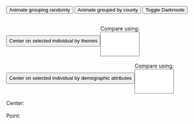 <link href="style.css" rel="stylesheet" type="text/css" />

<button id="random-button">Animate grouping randomly</button>
<button id="grid-button">Animate grouped by county</button>
<button id="toggle-background">Toggle Darkmode</button>

<br>

<div id="themeCenterPanel" class="flexRow"> 
  <button id="theme-individual-center-button" style="height:30px">Center on selected individual by themes</button> 
  <div class="flexColumn">
    <label for="theme-attribute-select"> Compare using: </label>
    <select multiple id="theme-attribute-select"></select>
  </div>
</div>
<br>

<div id="demographicCenterPanel" class="flexRow"> 
  <button id="demographic-individual-center-button" style="height:30px">Center on selected individual by demographic attributes</button> 
  <div class="flexColumn">
    <label for="demographic-attribute-select"> Compare using: </label>
    <select multiple id="demographic-attribute-select"></select>
  </div>
</div>
<br>

<div id="wrapper">
  <div id="filter-container" class="flex flex-horizontal"></div>
  <div id="active-filters" class="flex flex-horizontal"></div>
  <div id='my-canvas' class="left"></div>
  <div class="right inspectorPanel">
    Center: 
    <div class="inspector">
      <lively-inspector id="center-inspector"></lively-inspector>
    </div>
    <br> Point:
    <div class="inspector">
      <lively-inspector id="inspector"></lively-inspector>
    </div>
  </div>
</div>


<style>
.tooltip {
  position: absolute;
  text-align: center;
  width: auto;
  height: auto;
  padding: 8px;
  margin-top: -20px;
  font: 10px sans-serif;
  background: #ddd;
  pointer-events: none;
  z-index: 5;
}
.flexRow {
  display: flex;
  flex-direction: row;
  align-items: center;
}
.flexColumn {
  display: flex;
  flex-direction: column;
}
</style>

<svg width="1400" height="1200"></svg>

<script>
import d3 from "src/external/d3.v5.js"
import mp2 from "https://lively-kernel.org/lively4/BP2019RH1/scratch/individualsAsPoints/regl/npm-modules/npm-mouse-position.js"
import mb2 from "https://lively-kernel.org/lively4/BP2019RH1/scratch/individualsAsPoints/regl/npm-modules/npm-mouse-pressed.js" 

import { AVFParser } from "https://lively-kernel.org/voices/parsing-data/avf-parser.js"
import { ReGL } from "./npm-modules/regl-point-wrapper.js"
import { Selector } from "./helper-classes/point-selection2.js"
import { Filterer } from "./helper-classes/point-filter.js"

// Some constants to use
const MAX_WIDTH = 1200;
const MAX_HEIGHT = 1000;
const MAX_SPEED = 25;
const POINT_SIZE = 7;
const POINT_COUNT = 50000;

var divCanvas = lively.query(this, "#my-canvas")
var canvas = <canvas></canvas>;
canvas.width = MAX_WIDTH;
canvas.height = MAX_HEIGHT;
canvas.style.position = "absolute"

var svg = lively.query(this, "svg")
svg.style.position = "absolute"

var tooltip = <div></div>;
tooltip.className = "tooltip";
tooltip.style.display = "none";
tooltip.style.width = "auto";

var inspector = lively.query(this, "#inspector")
var centerInspector = lively.query(this, "#center-inspector")
var context = canvas.getContext("webgl") 
var regl = new ReGL(context)
var world = this

let attributes = ["gender", "county", "age", "languages", "constituency", ["themes", "L3"]]

let colorAttributes = ["gender", "county", "age", "languages", "constituency", ""]

var themeAttributeSelect = lively.query(this, "#theme-attribute-select")
var demographicAttributeSelect = lively.query(this, "#demographic-attribute-select")

attributes.forEach((attribute) => {
      if(!(attribute instanceof Array)) {
        themeAttributeSelect.options[themeAttributeSelect.options.length] = new Option(attribute);
        demographicAttributeSelect.options[demographicAttributeSelect.options.length] = new Option(attribute);
      }
})



var selectPreferences = {"multipleSelect": false};

let backgroundColor = [255, 255, 255, 1]

divCanvas.appendChild(canvas)
divCanvas.appendChild(svg)
divCanvas.appendChild(tooltip)

var mp = mp2(divCanvas)
var mb = mb2(divCanvas)

var filterer = new Filterer(attributes);
var selector = new Selector(this.parentElement, mb, mp, selectPreferences, inspector);

// Make scales
let colorScale = d3.scaleOrdinal(d3.schemeCategory10).domain(["male", "female"])
let attributeColorScale = d3.scaleOrdinal(d3.schemeSet2).domain(colorAttributes)
let xScale
let xAxis



// Filter

const drawPoints = (inputPoints) => { 
  if (inputPoints == null) inputPoints = points;
  xScale = initCountyScale(filterer.getFilteredData(inputPoints))
  colorScale = initColorScale(filterer.getFilteredData(inputPoints))
  xAxis = d3.axisBottom(xScale)
  
  regl.drawPoints({
    points: filterer.getFilteredData(inputPoints)
  });
}




let removeScale = (containerElement) => {
  return () => { d3.select(containerElement).select("g").remove() }
}
let removeIndividualCenter = (containerElement) => {
  return () => { let conElement = d3.select(containerElement);
                 conElement.selectAll("path").remove();
                 conElement.selectAll("text").remove();
                 conElement.selectAll("rect").remove(); }
}

let resetSelectionPoints = () => {selector.updateSelectableObjects(points)}


let addScale = () => {
  d3.select(svg).append("g")
    .attr("class", "axis")
    .attr("transform", "translate(" + 0 + "," + 1000 + ")")
    .call(xAxis)
  .selectAll("text")
    .attr("y", 0)
    .attr("x", 9)
    .attr("dy", ".35em")
    .attr("transform", "rotate(90)")
    .style("text-anchor", "start");
}

let removeAndAddScale = (containerElement) => {
  return () => {
    d3.select(containerElement).select("g").remove();
    d3.select(svg).append("g")
    .attr("class", "axis")
    .attr("transform", "translate(" + 0 + "," + 1000 + ")")
    .call(xAxis)
    .selectAll("text")
    .attr("y", 0)
    .attr("x", 9)
    .attr("dy", ".35em")
    .attr("transform", "rotate(90)")
    .style("text-anchor", "start");
  }
}



let getTargetPositionRandom = (point) => {
  return randomIntFromInterval(0, MAX_WIDTH)
}

let getTargetPositionCounty = (point) => {
  return xScale(point.county) + randomIntFromInterval(10, xScale.bandwidth() - 10)
}

var points = []
//= createData(POINT_COUNT);
//   initScalesAndAxes(points)
//  initFilterSelect(points)

/*drawPoints({
  pointWidth: POINT_SIZE,
  points: points.filter(activeFilterExpr)
});*/

var selectPreferences = {"multipleSelect": false};

AVFParser.loadCovidData().then(result => {
  let data = result
  
  points = initData(data)
  
  xScale = initCountyScale(points)
  colorScale = initColorScale(points)
  xAxis = d3.axisBottom(xScale)
  
  filterer.initFilterSelectBoxes(lively.query(world, "#filter-container"), lively.query(world, "#active-filters"), points, world, drawPoints)
  selector.init(points, drawPoints)
  selector.start()
  
  drawPoints(points)
})

addEvtListenerAnimation(lively.query(this, "#random-button"), getTargetPositionRandom, [removeScale(svg), removeIndividualCenter(svg), resetSelectionPoints])
addEvtListenerAnimation(lively.query(this, "#grid-button"), getTargetPositionCounty, [removeIndividualCenter(svg), removeAndAddScale(svg), resetSelectionPoints])


lively.query(this, "#toggle-background").addEventListener("click", () => {
  backgroundColor = [255-backgroundColor[0], 255-backgroundColor[1], 255-backgroundColor[2],1]
  regl.setBackgroundColor({r: backgroundColor[0], g: backgroundColor[1], b: backgroundColor[2]})
  
  drawPoints(points)
})

function initCountyScale(data) {
  const uniqueCounty = [...new Set(data.map(item => item.county))];
  let scale = d3.scaleBand().domain(uniqueCounty).range([0, MAX_WIDTH])
  return scale
}

function initColorScale(data) {
  const uniqueGender = [...new Set(data.map(item => item.gender))];
  let scale = d3.scaleOrdinal(d3.schemeCategory10).domain(uniqueGender)
  return scale
}

//------- Data Helpers ---------//

function randomFromInterval(min, max) {
  return Math.random() * (max - min) + min;
}

function randomIntFromInterval(min, max) {
  return Math.floor(randomFromInterval(min, max));
}


function initData(data) {
  let result = data
  
  for (var i = 0; i < result.length; i++) {
    let x = randomIntFromInterval(POINT_SIZE, MAX_WIDTH)
    let y = randomIntFromInterval(POINT_SIZE, MAX_HEIGHT)
    
    result[i]["drawing"] = {
      id: i,
      y: y,
      x: x,
      sy: y,
      sx: x,
      highlighted: false,
      size: POINT_SIZE,
      color: d3.rgb(0,0,0),
      defaultColor: d3.rgb(0,0,0),
    };
  }
  
  return result
}

//------- EventListener ---------//
function addEvtListenerAnimation(button, getTargetPosition, beforeAnimation) {
  button.addEventListener("click", () => {
    const duration = 2000
    const ease = d3.easeCubic
    
    beforeAnimation.forEach(f => f())
    
    points.forEach((point) => {
      point.drawing.x = getTargetPosition(point)
    });
    
    var currentPoints = filterer.getFilteredData(points)
    
    let timer = d3.timer((elapsed) => {
      const t = Math.min(1, ease(elapsed / duration))

      regl.animatePoints({
        points: currentPoints,
        tick: t,
      })

      if (t === 1) {
        timer.stop()
        points.forEach(point => {point.drawing.sx = point.drawing.x; point.drawing.sy = point.drawing.y})
      }
    })
  })
}
var padding = 50;
var radius = 80;
var arcThickness = 40;
let padAngle = 0.02

var arc = d3.arc()
    .innerRadius(function(d){return d[3] * radius - arcThickness / 2 + d[4]*(arcThickness / d[5]);})
    .outerRadius(function(d){return d[3] * radius - arcThickness / 2 +  (d[4] + 1) * (arcThickness / d[5]);})
    .startAngle(function(d){return cScale(d[1]);})
    .endAngle(function(d){return cScale(d[0]);})
    .padAngle([padAngle]);
    
var cScale = d3.scaleLinear()
    .domain([1,0])
    .range([Math.PI/ 2, 2 * Math.PI + Math.PI/2]);


function mouseover() {
  tooltip.style.display = "block";
}

function mousemove(d) {
  tooltip.style.left = (mp[0] + 15) + "px";
  tooltip.style.top =  (mp[1] - 5) + "px";
  tooltip.innerHTML = "<b>Differing Attributes: </b> <br>" + d[6];
}

function mouseout() {
  tooltip.style.display = "none";
}

var SVG = d3.select(svg)


            
let themeIndividualCenterButton = lively.query(this, "#theme-individual-center-button")

themeIndividualCenterButton.addEventListener("click", () => {

  if (selector.selectedObjects.length <= 0) {
    return;
  }
  removeScale(svg)();
  removeIndividualCenter(svg)();
  
  let center = selector.objects[selector.selectedObjects[0]];
  centerInspector.inspect(center);
  
  resetSelectionPoints();
  

  let themeDifferingPoints = calculateThemeDifference(points, center);
  radius = (Math.min(MAX_WIDTH, MAX_HEIGHT) - padding - arcThickness) / (themeDifferingPoints.length * 2);
  let differingAttributeCounts = calculateDifferingAttributeCounts(center, themeDifferingPoints);
  let angleDictAndArcs = calculateAttributeMarginsAndAngles(differingAttributeCounts, themeDifferingPoints)
  
  let angleDict = angleDictAndArcs[0]
  let arcs = angleDictAndArcs[1]
  
  var canvasPositionInfo = canvas.getBoundingClientRect();
  var canvasWidth = canvasPositionInfo.width;
  var canvasHeight = canvasPositionInfo.height;

  let centerCopy = JSON.parse(JSON.stringify(center))
  centerCopy.drawing.x = canvasWidth / 2;
  centerCopy.drawing.y = canvasHeight / 2 + 30;
  
  let drawingPoints = []
  for (var i = 0; i < themeDifferingPoints.length; i++) {
    themeDifferingPoints[i].forEach(point => 
     {
      let randomAngle = randomFromInterval(angleDict[i][point.differingAttributes].startAngle, angleDict[i][point.differingAttributes].endAngle);
      point.drawing.angle = randomAngle
      point.drawing.x = centerCopy.drawing.x + radius * (i+1) * Math.cos(randomAngle);
      point.drawing.y = centerCopy.drawing.y - radius * (i+1) * Math.sin(randomAngle); 
      drawingPoints.push(point)
      }
      
  )
  }
  
  drawingPoints.push(centerCopy)


let arcPath = d3.select(svg).selectAll("path")
  .data(arcs)
  .enter()
  .append("path")
  .style("fill", function(d){return d3.rgb(attributeColorScale(d[2]));}) 
  .style("opacity", 0.4)
  .attr("transform", "translate(" + centerCopy.drawing.x + "," + centerCopy.drawing.y +")")
  .attr("d", arc)
  .on("mouseover", mouseover)
  .on("mousemove", function(d){return mousemove(d);})
  .on("mouseout", mouseout);


// Add one dot in the legend for each name.
var size = 20
var distance = 100

SVG.selectAll("mydots")
  .data(colorAttributes)
  .enter()
  .append("rect")
    .attr("x", function(d,i){ return 10 + i * (size + distance)} )
    .attr("y", 15) // 100 is where the first dot appears. 25 is the distance between dots
    .attr("width", size)
    .attr("height", size)
    .style("fill", function(d){ return attributeColorScale(d)})
    .style("opacity", 0.4);


// Add one dot in the legend for each name.
SVG.selectAll("mylabels")
  .data(colorAttributes)
  .enter()
  .append("text")
    .attr("x", function(d,i){ return 10 + i*(size + distance) + size*1.4} )
    .attr("y", 15 + size/2 ) // 100 is where the first dot appears. 25 is the distance between dots
    .style("fill", function(d){ return attributeColorScale(d)})
    .text(function(d){ return d})
    .attr("text-anchor", "left")
    .style("alignment-baseline", "middle")
    


  drawPoints(drawingPoints)
  selector.updateSelectableObjects(drawingPoints)
    
})

let demographicIndividualCenterButton = lively.query(this, "#demographic-individual-center-button")

demographicIndividualCenterButton.addEventListener("click", () => {

  if (selector.selectedObjects.length <= 0) {
    return;
  }
  
  removeScale(svg)();
  removeIndividualCenter(svg)();

  
  let center = selector.objects[selector.selectedObjects[0]];
  centerInspector.inspect(center);
  
  resetSelectionPoints();

  let differingPoints = calculateDifferingPoints(center, points)
  let differingAttributeCounts = calculateDifferingAttributeCountsDemographic(differingPoints)
  radius = (Math.min(MAX_WIDTH, MAX_HEIGHT) - padding - arcThickness) / ((differingAttributeCounts.length) * 2);
  let angleDictAndArcs = calculateAttributeMarginsAndAnglesDemographic(differingAttributeCounts, differingPoints)
  
  let angleDict = angleDictAndArcs[0]
  let arcs = angleDictAndArcs[1]
  
  var canvasPositionInfo = canvas.getBoundingClientRect();
  var canvasWidth = canvasPositionInfo.width;
  var canvasHeight = canvasPositionInfo.height;

  let centerCopy = JSON.parse(JSON.stringify(center))
  centerCopy.drawing.x = canvasWidth / 2;
  centerCopy.drawing.y = canvasHeight / 2 + 30;

  
  let drawingPoints = []
  for (var i = 0; i < differingPoints.length; i++) {
    if (!differingPoints[i]) continue;
    differingPoints[i].forEach(point => 
     {if (angleDict[point.differingAttributes]) {
      let randomAngle = randomFromInterval(angleDict[point.differingAttributes].startAngle, angleDict[point.differingAttributes].endAngle);
      point.drawing.angle = randomAngle
      point.drawing.x = centerCopy.drawing.x + radius * (i + 1) * Math.cos(randomAngle);
      point.drawing.y = centerCopy.drawing.y - radius * (i + 1) * Math.sin(randomAngle); 
      drawingPoints.push(point)
     }
      }
  )
  }
  
  drawingPoints.push(centerCopy)
let SVG = d3.select(svg)
 
 d3.select(svg).selectAll("path")
  .data(arcs)
  .enter()
  .append("path")
  .style("fill", function(d){return d3.rgb(attributeColorScale(d[2]));})
  .style("opacity", 0.4)
  .attr("transform", "translate(" + centerCopy.drawing.x + "," + centerCopy.drawing.y +")")
  .attr("d", arc)
  .on("mouseover", mouseover)
  .on("mousemove", function(d){return mousemove(d);})
  .on("mouseout", mouseout);

// Add one dot in the legend for each name.
var size = 20
var distance = 100

SVG.selectAll("mydots")
  .data(colorAttributes)
  .enter()
  .append("rect")
    .attr("x", function(d,i){ return 10 + i * (size + distance)} )
    .attr("y", 15) 
    .attr("width", size)
    .attr("height", size)
    .style("fill", function(d){ return attributeColorScale(d)})
    .style("opacity", 0.4)

// Add one dot in the legend for each name.
SVG.selectAll("mylabels")
  .data(colorAttributes)
  .enter()
  .append("text")
    .attr("x", function(d,i){ return 10 + i*(size + distance) + size*1.4} )
    .attr("y", 15 + size/2 ) // 100 is where the first dot appears. 25 is the distance between dots
    .style("fill", function(d){ return attributeColorScale(d)})
    .text(function(d){ return d})
    .attr("text-anchor", "left")
    .style("alignment-baseline", "middle")

  
 
  drawPoints(drawingPoints)
  selector.updateSelectableObjects(drawingPoints)
    
})

function calculateDifferingPoints(center, points) {

    let selectedAttributes = getSelectedAttributes(demographicAttributeSelect);

    let differingPoints = []
    for (var point of points) {
      if (center.id == point.id) continue;
      let count = 0
      let differingAttributes = []
      for (var attr of selectedAttributes) {
        if (center[attr] instanceof Array) {
          let centerValue = center[attr].sort().join(",");
          let pointValue = point[attr].sort().join(",");
          if (centerValue != pointValue) {
            count ++;
            differingAttributes.push(attr)
          }
        } else if (center[attr] != point[attr]) {
          count ++;
          differingAttributes.push(attr)
        }
      }
      let pointCopy = JSON.parse(JSON.stringify(point))
      pointCopy["differingAttributes"] = differingAttributes
      if (differingPoints[count]) {
        differingPoints[count].push(pointCopy)
      } else {
        differingPoints[count] = [pointCopy]
      }
  }
  return differingPoints
}

function calculateDifferingAttributes(center, point) {

  let selectedAttributes = getSelectedAttributes(themeAttributeSelect);
  
  let differingAttributes = []
  for (var attr of selectedAttributes) {
      if (center[attr] instanceof Array) {
          let centerValue = center[attr].sort().join(",");
          let pointValue = point[attr].sort().join(",");
          if (centerValue != pointValue) {
            differingAttributes.push(attr)
          }
        } else if (center[attr] != point[attr]) {
          differingAttributes.push(attr)
        }
    }
  return differingAttributes
}

function getSelectedAttributes(selectElement) {
  let selectedOptions = selectElement.selectedOptions
  let selectedAttributes = Array.from(selectedOptions).map(el => el.value);
  if (selectedAttributes.length == 0) return attributes;
  return selectedAttributes;
}

function calculateDifferingAttributeCounts(center, differingPoints) {

  let differingAttributeCounts = []
  for (var i = 0; i < differingPoints.length; i++) {
    differingAttributeCounts[i] = {totalCount: 0};

    differingPoints[i].forEach(point => 
    { point["differingAttributes"] =  calculateDifferingAttributes(center, point)
      point.differingAttributes.sort();
  initOrIncrementCount(differingAttributeCounts[i],point.differingAttributes);
      differingAttributeCounts[i]["totalCount"]++;
    })
    const ordered = {};
    Object.keys(differingAttributeCounts[i]).sort().forEach(function(key) {
      ordered[key] = differingAttributeCounts[i][key];})
    differingAttributeCounts[i] = ordered;
  }
  return differingAttributeCounts
}

function calculateDifferingAttributeCountsDemographic(differingPoints) {
  let differingAttributeCounts = []
  for (var i = 0; i < differingPoints.length; i++) {
    if (!differingPoints[i]) continue;
    differingAttributeCounts[i] = {totalCount: 0};
    differingPoints[i].forEach(point => 
    { point.differingAttributes.sort();
      initOrIncrementCount(differingAttributeCounts[i],point.differingAttributes);
      differingAttributeCounts[i]["totalCount"]++;
    }
    )
    const ordered = {};
    Object.keys(differingAttributeCounts[i]).sort().forEach(function(key) {
      ordered[key] = differingAttributeCounts[i][key];})
    differingAttributeCounts[i] = ordered;
  }
  return differingAttributeCounts
}

function calculateAttributeMarginsAndAnglesDemographic(differingAttributeCounts, differingPoints){
  let margins = []
  let arcs = []
  let angleDict = {}
  
  for (var i = 0; i < differingAttributeCounts.length; i++) {
    if (!differingAttributeCounts[i]) continue;
    margins[i] = {};
    Object.keys(differingAttributeCounts[i]).forEach(attr => margins[i][attr] = differingAttributeCounts[i][attr] / differingAttributeCounts[i]["totalCount"])
  }
  
  var padding = Math.PI * padAngle;
  
  for (var i = 0; i < margins.length; i++) {
    if (!margins[i]) continue;
    let count = 0;
    let keyCount = Object.keys(margins[i]).length   
    
    for (var key of Object.keys(margins[i])) {
       if (margins[i][key] == 0 || key == "totalCount") continue;
       
       let attributes = key.split(",");
       
       for (var j = 0; j < attributes.length; j++){
          if (i == 0) { 
            arcs.push([count, count + margins[i][key], attributes[j], i+1, j, i+1, key]);
          } else {
            arcs.push([count, count + margins[i][key], attributes[j], i+1, j, i, key]);
          }
       }

       if (count == 0 && margins[i][key] == 1) {
          angleDict[key] = { startAngle: 0, endAngle: 2 * Math.PI}
      } else if (padding >= margins[i][key] * 2 * Math.PI) {
         angleDict[key] = 
          { startAngle:  (count * 2 * Math.PI), 
            endAngle: (count + margins[i][key]) * 2 * Math.PI }; 
      } else {
        angleDict[key] = 
          { startAngle: padding  + (count * 2 * Math.PI), 
            endAngle: (count + margins[i][key]) * 2 * Math.PI - padding};
      }
      count += margins[i][key];
      }
       
  }
  return [angleDict, arcs]
  
}

function calculateAttributeMarginsAndAngles(differingAttributeCounts, differingPoints){
  let margins = []
  let arcs = []
  let angleDict = []
  
  for (var i = 0; i < differingAttributeCounts.length; i++) {
    margins[i] = {};
    Object.keys(differingAttributeCounts[i]).forEach(attr => margins[i][attr] = differingAttributeCounts[i][attr] / differingAttributeCounts[i]["totalCount"])
  }

  var padding = Math.PI * padAngle;
  let arcId = 0;
  for (var i = 0; i < margins.length; i++) {
    let count = 0;
    angleDict[i] = {};
    for (var key of Object.keys(margins[i])) {
       if (margins[i][key] == 0 || key == "totalCount") continue;
       
       let attributes = key.split(",");
       
       for (var j = 0; j < attributes.length; j++){
          arcs.push([count, count + margins[i][key], attributes[j], i+1, j, attributes.length, key, arcId]);
          arcId++;
       }
       
        if (count == 0 && margins[i][key] == 1) {
          angleDict[i][key] = { startAngle: 0, endAngle: 2 * Math.PI}
      } else if (padding >= margins[i][key] * 2 * Math.PI) {
         angleDict[i][key] = 
          { startAngle:  (count * 2 * Math.PI), 
            endAngle: (count + margins[i][key]) * 2 * Math.PI }; 
      } else {
        angleDict[i][key] = 
          { startAngle: padding  + (count * 2 * Math.PI), 
            endAngle: (count + margins[i][key]) * 2 * Math.PI - padding};
      }
      count += margins[i][key]
    }
  }
  return [angleDict, arcs]
}

function initOrIncrementCount(obj, index) {
  if (obj[index]) {
    obj[index]++;
  }
  else {
    obj[index] = 1;
  }
}


 
// Geometry helpers

function toRadians (angle) {
  return angle * (Math.PI / 180);
}

function discardNotSelectedThemes(points) {
  points.forEach(point =>
  {let filteredThemes = {}
    for (let [key,value] of Object.entries(point.themes)) {
      if (value == 1) {
        filteredThemes[key] = 1
      }
    }
    point.themes = filteredThemes
  }
  )
}

function calculateThemeDifference(points, center) {
  let themeDifferingPoints = []
  points.forEach(point =>
    {if (point.themes["L3"] instanceof Array && !(center.id == point.id)) {
     let intersection = point.themes["L3"].filter(value => center.themes["L3"].includes(value));
     let size = center.themes["L3"].length - intersection.length;
     if (!themeDifferingPoints[size]) themeDifferingPoints[size] = []
     let pointCopy = JSON.parse(JSON.stringify(point))
     themeDifferingPoints[size].push(pointCopy);
     }
    }
  )
  return themeDifferingPoints;
}



</script>
